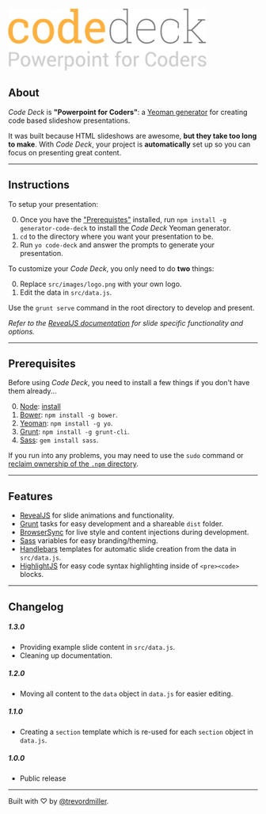 ![Code Deck - Powerpoint for Coders](readme-images/logo.png)

## About

_Code Deck_ is **"Powerpoint for Coders"**: a [Yeoman generator](http://yeoman.io/) for creating code based slideshow presentations.

It was built because HTML slideshows are awesome, **but they take too long to make**. With _Code Deck_, your project is **automatically** set up so you can focus on presenting great content.



-------------------------------------------------------



## Instructions

To setup your presentation:

0. Once you have the ["Prerequistes"](#prerequisites) installed, run `npm install -g generator-code-deck` to install the _Code Deck_ Yeoman generator.
0. `cd` to the directory where you want your presentation to be.
0. Run `yo code-deck` and answer the prompts to generate your presentation.

To customize your _Code Deck_, you only need to do **two** things:

0. Replace `src/images/logo.png` with your own logo.
0. Edit the data in `src/data.js`.

Use the `grunt serve` command in the root directory to develop and present.

_Refer to the [RevealJS documentation](https://github.com/hakimel/reveal.js) for slide specific functionality and options._



-------------------------------------------------------



## Prerequisites

Before using _Code Deck_, you need to install a few things if you don't have them already...

0. [Node](http://nodejs.org/): [install](http://nodejs.org/)
0. [Bower](http://bower.io/): `npm install -g bower`.
0. [Yeoman](http://yeoman.io/): `npm install -g yo`.
0. [Grunt](http://gruntjs.com/): `npm install -g grunt-cli`.
0. [Sass](http://sass-lang.com/): `gem install sass`.

If you run into any problems, you may need to use the `sudo` command or [reclaim ownership of the `.npm` directory](http://stackoverflow.com/questions/16151018/npm-throws-error-without-sudo).



-------------------------------------------------------



## Features

- [RevealJS](http://lab.hakim.se/reveal-js/#/) for slide animations and functionality.
- [Grunt](http://gruntjs.com/) tasks for easy development and a shareable `dist` folder.
- [BrowserSync](http://www.browsersync.io/) for live style and content injections during development.
- [Sass](http://sass-lang.com/) variables for easy branding/theming.
- [Handlebars](http://handlebarsjs.com/) templates for automatic slide creation from the data in `src/data.js`.
- [HighlightJS](https://highlightjs.org/) for easy code syntax highlighting inside of `<pre><code>` blocks.



-------------------------------------------------------



## Changelog

##### 1.3.0

- Providing example slide content in `src/data.js`.
- Cleaning up documentation.

##### 1.2.0

- Moving all content to the `data` object in `data.js` for easier editing.

##### 1.1.0

- Creating a `section` template which is re-used for each `section` object in `data.js`.

##### 1.0.0

- Public release



-------------------------------------------------------



Built with ♡ by [@trevordmiller](http://www.trevordmiller.com).
